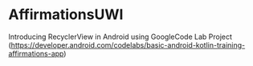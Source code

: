 # AffirmationsUWI
 Introducing RecyclerView in Android using GoogleCode Lab Project (https://developer.android.com/codelabs/basic-android-kotlin-training-affirmations-app)
